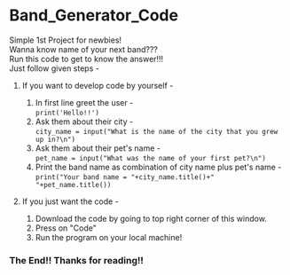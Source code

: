 # Band_Generator_Code
Simple 1st Project for newbies!<br>
Wanna know name of your next band???<br>
Run this code to get to know the answer!!!<br>
Just follow given steps -<br>
1. If you want to develop code by yourself -
    1. In first line greet the user -<br>
    `print('Hello!!')`
    2. Ask them about their city -<br>
    `city_name = input("What is the name of the city that you grew up in?\n")`
    3. Ask them about their pet's name -<br>
    `pet_name = input("What was the name of your first pet?\n")`
    4. Print the band name as combination of city name plus pet's name -<br>
    `print("Your band name = "+city_name.title()+" "+pet_name.title())`
    
2. If you just want the code -
    1. Download the code by going to top right corner of this window.
    2. Press on "Code"
    3. Run the program on your local machine!
### The End!! Thanks for reading!!
